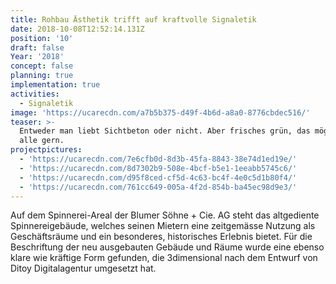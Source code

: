```yaml
---
title: Rohbau Ästhetik trifft auf kraftvolle Signaletik
date: 2018-10-08T12:52:14.131Z
position: '10'
draft: false
Year: '2018'
concept: false
planning: true
implementation: true
activities:
  - Signaletik
image: 'https://ucarecdn.com/a7b5b375-d49f-4b6d-a8a0-8776cbdec516/'
teaser: >-
  Entweder man liebt Sichtbeton oder nicht. Aber frisches grün, das mögen doch
  alle gern.
projectpictures:
  - 'https://ucarecdn.com/7e6cfb0d-8d3b-45fa-8843-38e74d1ed19e/'
  - 'https://ucarecdn.com/8d7302b9-508e-4bcf-b5e1-1eeabb5745c6/'
  - 'https://ucarecdn.com/d95f8ced-cf5d-4c63-bc4f-4e0c5d1b80f4/'
  - 'https://ucarecdn.com/761cc649-005a-4f2d-854b-ba45ec98d9e3/'
---
```

Auf dem Spinnerei-Areal der Blumer Söhne + Cie. AG steht das altgediente Spinnereigebäude, welches seinen Mietern eine zeitgemässe Nutzung als Geschäftsräume und ein besonderes, historisches Erlebnis bietet. Für die Beschriftung der neu ausgebauten Gebäude und Räume wurde eine ebenso klare wie kräftige Form gefunden, die 3dimensional nach dem Entwurf von Ditoy Digitalagentur umgesetzt hat.
